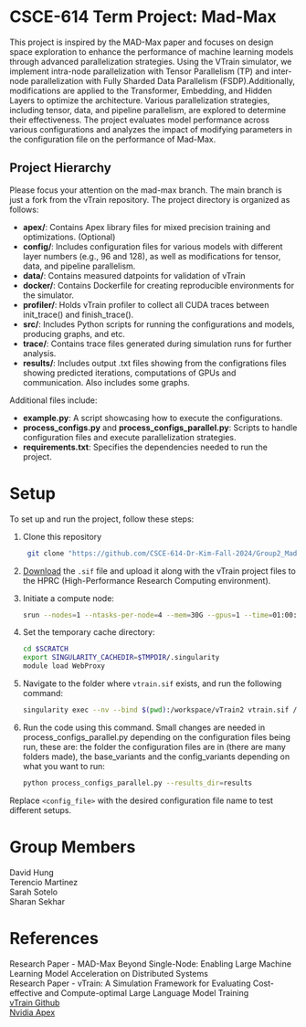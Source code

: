 # CSCE-614 Term Project: Mad-Max

This project is inspired by the MAD-Max paper and focuses on design space exploration to enhance the performance of machine learning models through advanced parallelization strategies. Using the VTrain simulator, we implement intra-node parallelization with Tensor Parallelism (TP) and inter-node parallelization with Fully Sharded Data Parallelism (FSDP).Additionally, modifications are applied to the Transformer, Embedding, and Hidden Layers to optimize the architecture. Various parallelization strategies, including tensor, data, and pipeline parallelism, are explored to determine their effectiveness. The project evaluates model performance across various configurations and analyzes the impact of modifying parameters in the configuration file on the performance of Mad-Max.



## Project Hierarchy

Please focus your attention on the mad-max branch. The main branch is just a fork from the vTrain repository. The project directory is organized as follows:

- **apex/**: Contains Apex library files for mixed precision training and optimizations. (Optional)
- **config/**: Includes configuration files for various models with different layer numbers (e.g., 96 and 128), as well as modifications for tensor, data, and pipeline parallelism.
- **data/**: Contains measured datpoints for validation of vTrain
- **docker/**: Contains Dockerfile for creating reproducible environments for the simulator.
- **profiler/**: Holds vTrain profiler to collect all CUDA traces between init_trace() and finish_trace().
- **src/**: Includes Python scripts for running the configurations and models, producing graphs, and etc.
- **trace/**: Contains trace files generated during simulation runs for further analysis.
- **results/**: Includes output .txt files showing from the configrations files showing predicted iterations, computations of GPUs and communication. Also includes some graphs.

Additional files include:
- **example.py**: A script showcasing how to execute the configurations.
- **process_configs.py** and **process_configs_parallel.py**: Scripts to handle configuration files and execute parallelization strategies.
- **requirements.txt**: Specifies the dependencies needed to run the project.

# Setup

To set up and run the project, follow these steps:

1. Clone this repository
   ```bash
    git clone "https://github.com/CSCE-614-Dr-Kim-Fall-2024/Group2_Mad-max.git"
   ```

2. [Download](https://drive.google.com/file/d/1NXe5qG41la2uFVsxbTyP714fnfeSyE1l/view?usp=drive_link) the `.sif` file and upload it along with the vTrain project files to the HPRC (High-Performance Research Computing environment).

3. Initiate a compute node:
   ```bash
   srun --nodes=1 --ntasks-per-node=4 --mem=30G --gpus=1 --time=01:00:00 --pty bash -i
   ```

4. Set the temporary cache directory:
   ```bash
   cd $SCRATCH
   export SINGULARITY_CACHEDIR=$TMPDIR/.singularity
   module load WebProxy
   ```

5. Navigate to the folder where `vtrain.sif` exists, and run the following command:
   ```bash
   singularity exec --nv --bind $(pwd):/workspace/vTrain2 vtrain.sif /bin/bash
   ```

6. Run the code using this command. Small changes are needed in process_configs_parallel.py depending on the configuration files being run, these are: the folder the configuration files are in (there are many folders made), the base_variants and the config_variants depending on what you want to run:
   ```bash
   python process_configs_parallel.py --results_dir=results
   ```

Replace `<config_file>` with the desired configuration file name to test different setups.



# Group Members 

David	Hung  
Terencio	Martinez  
Sarah	Sotelo  
Sharan	Sekhar

# References
Research Paper -  MAD-Max Beyond Single-Node: Enabling Large Machine Learning Model Acceleration on Distributed Systems  
Research Paper - vTrain: A Simulation Framework for Evaluating Cost-effective and Compute-optimal Large Language Model Training  
[vTrain Github](https://github.com/VIA-Research/vTrain.git)  
[Nvidia Apex](https://github.com/NVIDIA/apex.git)
